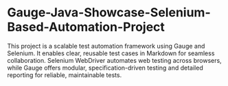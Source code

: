 # Gauge-Java-Showcase-Selenium-Based-Automation-Project
This project is a scalable test automation framework using Gauge and Selenium. It enables clear, reusable test cases in Markdown for seamless collaboration. Selenium WebDriver automates web testing across browsers, while Gauge offers modular, specification-driven testing and detailed reporting for reliable, maintainable tests.
